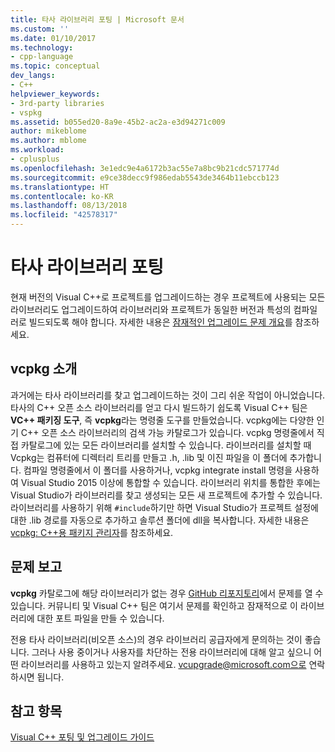 ```yaml
---
title: 타사 라이브러리 포팅 | Microsoft 문서
ms.custom: ''
ms.date: 01/10/2017
ms.technology:
- cpp-language
ms.topic: conceptual
dev_langs:
- C++
helpviewer_keywords:
- 3rd-party libraries
- vspkg
ms.assetid: b055ed20-8a9e-45b2-ac2a-e3d94271c009
author: mikeblome
ms.author: mblome
ms.workload:
- cplusplus
ms.openlocfilehash: 3e1edc9e4a6172b3ac55e7a8bc9b21cdc571774d
ms.sourcegitcommit: e9ce38decc9f986edab5543de3464b11ebccb123
ms.translationtype: HT
ms.contentlocale: ko-KR
ms.lasthandoff: 08/13/2018
ms.locfileid: "42578317"
---
```

# <a name="porting-third-party-libraries"></a>타사 라이브러리 포팅

현재 버전의 Visual C++로 프로젝트를 업그레이드하는 경우 프로젝트에 사용되는 모든 라이브러리도 업그레이드하여 라이브러리와 프로젝트가 동일한 버전과 특성의 컴파일러로 빌드되도록 해야 합니다. 자세한 내용은 [잠재적인 업그레이드 문제 개요](overview-of-potential-upgrade-issues-visual-cpp.md)를 참조하세요. 

## <a name="introducing-vcpkg"></a>vcpkg 소개

과거에는 타사 라이브러리를 찾고 업그레이드하는 것이 그리 쉬운 작업이 아니었습니다. 타사의 C++ 오픈 소스 라이브러리를 얻고 다시 빌드하기 쉽도록 Visual C++ 팀은 **VC++ 패키징 도구**, 즉 **vcpkg**라는 명령줄 도구를 만들었습니다. vcpkg에는 다양한 인기 C++ 오픈 소스 라이브러리의 검색 가능 카탈로그가 있습니다. vcpkg 명령줄에서 직접 카탈로그에 있는 모든 라이브러리를 설치할 수 있습니다. 라이브러리를 설치할 때 Vcpkg는 컴퓨터에 디렉터리 트리를 만들고 .h, .lib 및 이진 파일을 이 폴더에 추가합니다. 컴파일 명령줄에서 이 폴더를 사용하거나, vcpkg integrate install 명령을 사용하여 Visual Studio 2015 이상에 통합할 수 있습니다. 라이브러리 위치를 통합한 후에는 Visual Studio가 라이브러리를 찾고 생성되는 모든 새 프로젝트에 추가할 수 있습니다. 라이브러리를 사용하기 위해 `#include`하기만 하면 Visual Studio가 프로젝트 설정에 대한 .lib 경로를 자동으로 추가하고 솔루션 폴더에 dll을 복사합니다. 자세한 내용은 [vcpkg: C++용 패키지 관리자](../vcpkg.md)를 참조하세요.

## <a name="reporting-issues"></a>문제 보고

**vcpkg** 카탈로그에 해당 라이브러리가 없는 경우 [GitHub 리포지토리](https://github.com/Microsoft/vcpkg/issues)에서 문제를 열 수 있습니다. 커뮤니티 및 Visual C++ 팀은 여기서 문제를 확인하고 잠재적으로 이 라이브러리에 대한 포트 파일을 만들 수 있습니다.

전용 타사 라이브러리(비오픈 소스)의 경우 라이브러리 공급자에게 문의하는 것이 좋습니다. 그러나 사용 중이거나 사용자를 차단하는 전용 라이브러리에 대해 알고 싶으니 어떤 라이브러리를 사용하고 있는지 알려주세요. vcupgrade@microsoft.com으로 연락하시면 됩니다.
  
## <a name="see-also"></a>참고 항목  

[Visual C++ 포팅 및 업그레이드 가이드](visual-cpp-porting-and-upgrading-guide.md)